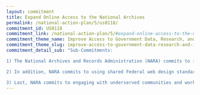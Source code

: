 ```yaml
---
layout: commitment
title: Expand Online Access to the National Archives
permalink: /national-action-plan/5/us0118/
commitment_id: US0118
commitment_link: /national-action-plan/5/#expand-online-access-to-the-national-archives-including-for-underserved-communities
commitment_theme_name: Improve Access to Government Data, Research, and Information
commitment_theme_slug: improve-access-to-government-data-research-and-information
commitment_detail_sub: "Sub-Commitments:

1) The National Archives and Records Administration (NARA) commits to improving the Catalog over the next two years by launching a new site with improved search experience and a new optical character recognition tool and by enhancing the Catalog with expanded user contribution types. 

2) In addition, NARA commits to using shared Federal web design standards and a human-centered design approach to update its flagship website, archives.gov, over the next two years. 

3) Last, NARA commits to engaging with underserved communities and working with community points of contact to identify and prioritize records in NARA’s holdings that are important and impactful to those communities.This effort, organized over the next two to four years, will result in meeting with community points of contact, identifying pertinent records, and prioritizing records for processing, description, digitization, bulk download, transcription, or potentially other collaborative projects."
---
```


